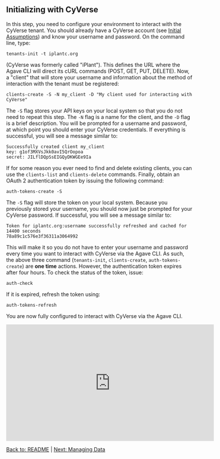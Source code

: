 ## Initializing with CyVerse

In this step, you need to configure your environment to interact with the CyVerse tenant.
You should already have a CyVerse account (see [Initial Assumptions](initial_assumptions.md)) and know your username and password.
On the command line, type:

```tenants-init -t iplantc.org```

(CyVerse was formerly called "iPlant").
This defines the URL where the Agave CLI will direct its cURL commands (POST, GET, PUT, DELETE).
Now, a "client" that will store your username and information about the method of interaction with the tenant must be registered:

```clients-create -S -N my_client -D "My client used for interacting with CyVerse"```

The `-S` flag stores your API keys on your local system so that you do not need to repeat this step.
The `-N` flag is a name for the client, and the `-D` flag is a brief description.
You will be prompted for a username and password, at which point you should enter your CyVerse credentials.
If everything is successful, you will see a message similar to:

```
Successfully created client my_client
key: g1of3MXVsJkk0avI5QrOopoa
secret: JILflDQpSsEIGQyDKWGEe9Ia
```

If for some reason you ever need to find and delete existing clients, you can use the `clients-list` and `clients-delete` commands. Finally, obtain an OAuth 2 authentication token by issuing the following command:

```auth-tokens-create -S```

The `-S` flag will store the token on your local system.
Because you previously stored your username, you should now just be prompted for your CyVerse password.
If successful, you will see a message similar to:

```
Token for iplantc.org:username successfully refreshed and cached for 14400 seconds
78a89c1c576e3f36311a3064992
```

This will make it so you do not have to enter your username and password every time you want to interact with CyVerse via the Agave CLI.
As such, the above three command (`tenants-init`, `clients-create`, `auth-tokens-create`) are **one time** actions.
However, the  authentication token expires after four hours.
To check the status of the token, issue:

```auth-check ```

If it is expired, refresh the token using:

```auth-tokens-refresh ```

You are now fully configured to interact with CyVerse via the Agave CLI.

<iframe width="560" height="315" src="https://www.youtube.com/embed/Q9__DDVXOyA" frameborder="0" gesture="media" allow="encrypted-media" allowfullscreen></iframe>

[Back to: README](../README.md) | [Next: Managing Data](managing_data.md)
